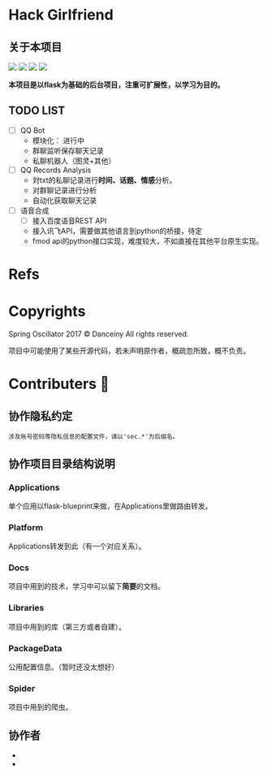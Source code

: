 # Hack Girlfriend

## 关于本项目 

[![](https://img.shields.io/badge/python-2.7-green.svg)](https://www.python.org/download/releases/3.4.0/) [![](https://img.shields.io/badge/python-3.5-green.svg)](https://www.python.org/downloads/release/python-352/)
 [![](https://img.shields.io/badge/license-MIT-brightgreen.svg)](LICENSE)
[![](https://img.shields.io/badge/Say%20Thanks-!-1EAEDB.svg)](https://saythanks.io/to/ResolveWang)

**本项目是以flask为基础的后台项目，注重可扩展性，以学习为目的。**




## TODO LIST

- [ ] QQ Bot
    - 模块化： 进行中
    - 群聊监听保存聊天记录
    - 私聊机器人（图灵+其他）
- [ ] QQ Records Analysis
    - 対txt的私聊记录进行**时间、话题、情感**分析。
    - 对群聊记录进行分析
    - 自动化获取聊天记录
- [ ] 语音合成
    - [ ] 接入百度语音REST API
    - 接入讯飞API，需要做其他语言到python的桥接，待定
    - fmod api的python接口实现，难度较大，不如直接在其他平台原生实现。
    

# Refs

# Copyrights
Spring Oscillator 2017 &copy; Danceiny
All rights reserved.

项目中可能使用了某些开源代码，若未声明原作者，概疏忽所致，概不负责。

# Contributers 📢

## 协作隐私约定
    涉及账号密码等隐私信息的配置文件，请以'sec.*'为后缀名。
    
## 协作项目目录结构说明

### Applications
单个应用以flask-blueprint来做，在Applications里做路由转发。

### Platform
Applications转发到此（有一个对应关系）。

### Docs
项目中用到的技术，学习中可以留下**简要**的文档。

### Libraries
项目中用到的库（第三方或者自建）。

### PackageData
公用配置信息。（暂时还没太想好）

### Spider
项目中用到的爬虫。



## 协作者
- 
- 



